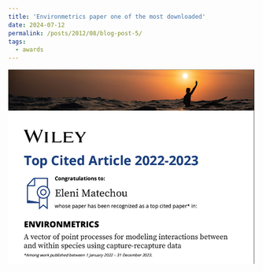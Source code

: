 ```yaml
---
title: 'Environmetrics paper one of the most downloaded'
date: 2024-07-12
permalink: /posts/2012/08/blog-post-5/
tags:
  - awards
---
```


![certificate](/images/Screenshot-238.png)

